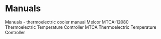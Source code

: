 # Manuals
Manuals - thermoelectric cooler
manual Melcor MTCA-12080 Thermoelectric Temperature Controller
MTCA Thermoelectric Temperature Controller
